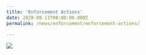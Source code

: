 ```yaml
---
title: 'Enforcement Actions'
date: 2020-08-11T00:00:00.000Z
permalink: /news/enforcement/enforcement-actions/

---
```



<a href="/images/Enforcement%20Actions_20200807.pdf" target="_blank"><img src="/images/Enforcement%20Actions_20200807.png"></a> 

